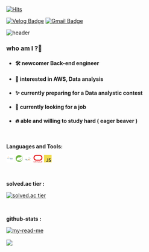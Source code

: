 [![Hits](https://hits.seeyoufarm.com/api/count/incr/badge.svg?url=https%3A%2F%2Fgithub.com%2FGoAdRider&count_bg=%231B41C3&title_bg=%23CF0A0A&icon=&icon_color=%23DD9B9B&title=hits&edge_flat=false)](https://hits.seeyoufarm.com)

[![Velog Badge](http://img.shields.io/badge/-Velog-20c997?style=flat&link=https://velog.io/@osk3856)](https://velog.io/@osk3856)
[![Gmail Badge](https://img.shields.io/badge/Gmail-d14836?style=flat-square&logo=Gmail&logoColor=white&link=mailto:osk3856@gmail.com)](mailto:osk3856@gmail.com)

![header](https://capsule-render.vercel.app/api?type=egg&color=auto&height=300&section=header&text=SEONGKEUN%20OH&fontSize=90&animation=fadeIn&fontAlignY=38&desc=FROM%20SOUTH%20KOREA❤&descAlignY=51&descAlign=62)

### who am I ?👋

 * #### 🛠 newcomer Back-end engineer
 * #### 🧡 interested in AWS, Data analysis
 * #### ✨ currently preparing for a Data analystic contest
 * #### 👀 currently looking for a job
 * #### 🔥 able and willing to study hard ( eager beaver )


<br/>

**Languages and Tools:**  

<code><img height="20" src="https://raw.githubusercontent.com/github/explore/80688e429a7d4ef2fca1e82350fe8e3517d3494d/topics//java/java.png"></code>
<code><img height="20" src="https://raw.githubusercontent.com/github/explore/80688e429a7d4ef2fca1e82350fe8e3517d3494d/topics/spring-boot/spring-boot.png"></code>
<code><img height="20" src="https://raw.githubusercontent.com/github/explore/5c058a388828bb5fde0bcafd4bc867b5bb3f26f3/topics/mysql/mysql.png"></code> 
<code><img height="20" src="https://github.com/GoAdRider/GoAdRider/blob/main/images/oracle.png"></code>
<code><img height="20" src="https://raw.githubusercontent.com/github/explore/80688e429a7d4ef2fca1e82350fe8e3517d3494d/topics/javascript/javascript.png"></code>

<br/>



**solved.ac tier :**

[![solved.ac tier](http://mazassumnida.wtf/api/v2/generate_badge?boj=osk3425)](https://solved.ac/osk3425)

<br/>

**github-stats :**

[![my-read-me](https://github-readme-stats.vercel.app/api?username=GoAdRider&show_icons=true&theme=radical)](https://github.com/GoAdRider/GoAdRider)


<a href="https://github.com/GoAdRider/GoAdRider">
  <img align="center" src="https://github-readme-stats.anuraghazra1.vercel.app/api/top-langs/?username=GoAdRider&layout=compact&theme=material-palenight" />
</a>

<!--
**GoAdRider/GoAdRider** is a ✨ _special_ ✨ repository because its `README.md` (this file) appears on your GitHub profile.

Here are some ideas to get you started:

- 🔭 I’m currently working on ...
- 🌱 I’m currently learning ...
- 👯 I’m looking to collaborate on ...
- 🤔 I’m looking for help with ...
- 💬 Ask me about ...
- 📫 How to reach me: ...
- 😄 Pronouns: ...
- ⚡ Fun fact: ...
-->
